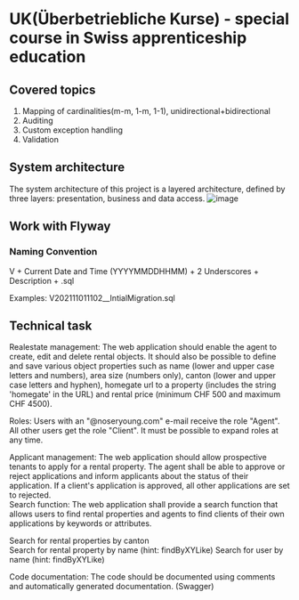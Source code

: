 # UK(Überbetriebliche Kurse) - special course in Swiss apprenticeship education

## Covered topics
1) Mapping of cardinalities(m-m, 1-m, 1-1), unidirectional+bidirectional
2) Auditing
3) Custom exception handling
4) Validation

## System architecture
The system architecture of this project is a layered architecture, defined by three layers: presentation, business and data access.
![image](https://user-images.githubusercontent.com/90136987/231436380-af63ceaf-6d61-4ab9-8774-262efb33ba06.png)

## Work with Flyway
### Naming Convention
V + Current Date and Time (YYYYMMDDHHMM) + 2 Underscores + Description + .sql

Examples:
V202111011102__IntialMigration.sql

## Technical task
Realestate management: The web application should enable the agent to create, edit and delete rental objects. It should also be possible to define and save various object properties such as name (lower and upper case letters and numbers), area size (numbers only), canton (lower and upper case letters and hyphen), homegate url to a property (includes the string 'homegate' in the URL) and rental price (minimum CHF 500 and maximum CHF 4500).
	
Roles: 
Users with an "@noseryoung.com" e-mail receive the role "Agent".
All other users get the role "Client".
It must be possible to expand roles at any time.
	
Applicant management: The web application should allow prospective tenants to apply for a rental property. The agent shall be able to approve or reject applications and inform applicants about the status of their application.
If a client's application is approved, all other applications are set to rejected.	
Search function: The web application shall provide a search function that allows users to find rental properties and agents to find clients of their own applications by keywords or attributes.
		
Search for rental properties by canton	
Search for rental property by name (hint: findByXYLike)
Search for user by name (hint: findByXYLike)
	
Code documentation: The code should be documented using comments and automatically generated documentation. (Swagger)

